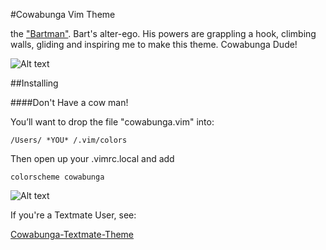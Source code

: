 #Cowabunga Vim Theme

the  ["Bartman"](http://http://simpsons.shoutwiki.com/wiki/Bartman). Bart's alter-ego. His powers are grappling a hook, climbing walls, gliding and inspiring me to make this theme. Cowabunga Dude!

![Alt text](http://i50.tinypic.com/mcqiwm.png "Cowabunga Dude!")

##Installing


####Don't Have a cow man!


You’ll want to drop the file "cowabunga.vim" into:

	/Users/ *YOU* /.vim/colors
	
Then open up your .vimrc.local and add

	colorscheme cowabunga

![Alt text](http://i50.tinypic.com/bespdd.png "Bartman Vim")

If you're a Textmate User, see:

[Cowabunga-Textmate-Theme](https://github.com/afj176/Cowabunga-Textmate-Theme)

